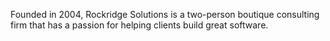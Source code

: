 Founded in 2004, Rockridge Solutions is a two-person boutique consulting firm that has a passion for helping
clients build great software.
